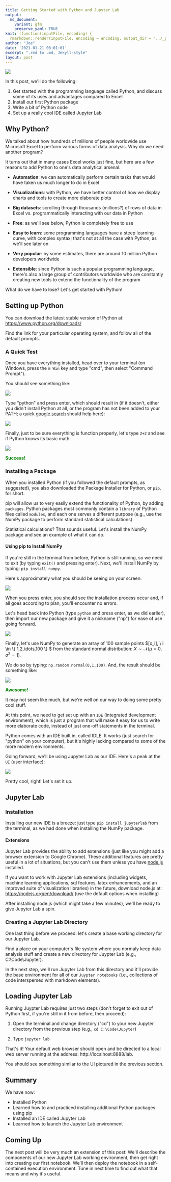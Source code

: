 ```yaml
---
title: Getting Started with Python and Jupyter Lab
output:
  md_document:
    variant: gfm
    preserve_yaml: TRUE
knit: (function(inputFile, encoding) {
  rmarkdown::render(inputFile, encoding = encoding, output_dir = "../_posts") })
author: "Joe"
date: '2021-01-21 06:01:01'
excerpt: ".rmd to .md, Jekyll-style"
layout: post
---
```


![](/images/python-jupyter.png)

In this post, we'll do the following:

1. Get started with the programming language called Python, and discuss some of its uses and advantages compared to Excel
2. Install our first Python package
3. Write a bit of Python code
4. Set up a really cool IDE called Jupyter Lab

## Why Python?

We talked about how hundreds of millions of people worldwide use Microsoft Excel to perform various forms of data analysis. Why do we need another program?

It turns out that in many cases Excel works just fine, but here are a few reasons to add Python to one's data analytical arsenal:

- **Automation**: we can automatically perform certain tasks that would have taken us much longer to do in Excel   

- **Visualizations**: with Python, we have better control of how we display charts and tools to create more elaborate plots

- **Big datasets**: scrolling through thousands (millions?) of rows of data in Excel vs. programmatically interacting with our data in Python

- **Free**: as we'll see below, Python is completely free to use

- **Easy to learn**: some programming languages have a steep learning curve, with complex syntax; that's not at all the case with Python, as we'll see later on  

- **Very popular**: by some estimates, there are around 10 million Python developers worldwide

- **Extensible**: since Python is such a popular programming language, there's also a large group of contributors worldwide who are constantly creating new tools to extend the functionality of the program

What do we have to lose? Let's get started with Python!

## Setting up Python

You can download the latest stable version of Python at: https://www.python.org/downloads/

Find the link for your particular operating system, and follow all of the default prompts.

### A Quick Test

Once you have everything installed, head over to your terminal (on Windows, press the `⊞ Win` key and type "cmd", then select "Command Prompt").

You should see something like:

![](\images\cmd.png)

Type "python" and press enter, which should result in (if it doesn't, either you didn't install Python at all, or the program has not been added to your PATH; a quick <a class = "post" href = "https://www.google.com/search?sxsrf=ALeKk02k37KuZe-GXFmpBlwWNXtuQXMgAQ%3A1611245768430&source=hp&ei=yKgJYPiFF4iL5wL4mKv4Dg&q=adding+python+to+path&oq=adding+python+&gs_lcp=CgZwc3ktYWIQAxgAMgUIABDJAzICCAAyAggAMgIIADICCAAyAggAMgIIADICCAAyAggAMgIIADoICAAQsQMQgwE6CAguELEDEIMBOgsILhCxAxDHARCjAjoFCC4QsQM6EQguELEDEMcBEKMCEMkDEJMCOg4ILhCxAxCDARDHARCjAjoFCAAQsQM6AgguOgsILhCxAxDJAxCTAjoFCC4QkwI6DQguELEDEMcBEKMCEAo6CwgAELEDEIMBEMkDUOANWK0dYOgkaABwAHgAgAFxiAGsCpIBBDExLjOYAQCgAQGqAQdnd3Mtd2l6&sclient=psy-ab">google search</a> should help here):

![](\images\python.png)

Finally, just to be sure everything is function properly, let's type `2+2` and see if Python knows its basic math:

![](\images\2+2.png)

<b><font color = "green">Success!</font></b>

### Installing a Package

When you installed Python (if you followed the default prompts, as suggested), you also downloaded the Package Installer for Python, or `pip`, for short.

pip will allow us to very easily extend the functionality of Python, by adding `packages`. Python packages most commonly contain a `library` of Python files called `modules`, and each one serves a different purpose (e.g., use the NumPy package to perform standard statistical calculations)

Statistical calculations? That sounds useful. Let's install the NumPy package and see an example of what it can do.

#### Using pip to Install NumPy

If you're still in the terminal from before, Python is still running, so we need to exit (by typing `exit()` and pressing enter). Next, we'll install NumPy by typing: `pip install numpy`.

Here's approximately what you should be seeing on your screen:

![](\images\numpy.png)

When you press enter, you should see the installation process occur and, if all goes according to plan, you'll encounter no errors.

Let's head back into Python (type `python` and press enter, as we did earlier), then import our new package and give it a nickname ("np") for ease of use going forward.

![](\images\import.png)

Finally, let's use NumPy to generate an array of $100$ sample points $[x_i], \ i \in \\{ 1,2,\dots,100 \\} $ from the standard normal distribution: $X \sim \mathcal{N}(\mu = 0, \sigma^2 = 1)$.

We do so by typing: `np.random.normal(0,1,100)`. And, the result should be something like:

![](\images\array.png)

<font color = "green"> <b>Awesome!</b> </font> <br>

It may not seem like much, but we're well on our way to doing some pretty cool stuff.

At this point, we need to get set up with an `IDE` (integrated development environment), which is just a program that will make it easy for us to write more elaborate code, instead of just one-off statements in the terminal.

Python comes with an IDE built in, called IDLE. It works (just search for "python" on your computer), but it's highly lacking compared to some of the more modern environments.

Going forward, we'll be using Jupyter Lab as our IDE. Here's a peak at the `UI` (user interface):

![](\images\jupyter-lab.png)

Pretty cool, right! Let's set it up.

## Jupyter Lab

### Installation

Installing our new IDE is a breeze: just type `pip install jupyterlab` from the terminal, as we had done when installing the NumPy package.

#### Extensions

Jupyter Lab provides the ability to add extensions (just like you might add a browser extension to Google Chrome). These additional features are pretty useful in a lot of situations, but you can't use them unless you have <a class = "post" href = "https://nodejs.org/en/about/">node.js</a> installed.

If you want to work with Jupyter Lab extensions (including widgets, machine learning applications, sql features, latex enhancements, and an improved suite of visualization libraries) in the future, download node.js at: <a class = "post" href =  "https://nodejs.org/en/download/">https://nodejs.org/en/download/</a> (use the default options when installing)

After installing node.js (which might take a few minutes), we'll be ready to give Jupyter Lab a spin.

### Creating a Jupyter Lab Directory

One last thing before we proceed: let's create a base working directory for our Jupyter Lab.

Find a place on your computer's file system where you normaly keep data analysis stuff and create a new directory for Juypter Lab (e.g., C:\Code\Jupyter).

In the next step, we'll run Jupyter Lab from this directory and it'll provide the base environment for all of our `Juypter notebooks` (i.e., collections of code interspersed with markdown elements).

## Loading Jupyter Lab

Running Juypter Lab requires just two steps (don't forget to exit out of Python first, if you're still in it from before, then proceed):

1. Open the terminal and change directory ("cd") to your new Jupyter directory from the previous step (e.g., `cd C:\Code\Jupyter`)

2. Type `jupyter lab`

That's it! Your default web browser should open and be directed to a local web server running at the address: http://localhost:8888/lab.

You should see something similar to the UI pictured in the previous section.

## Summary

We have now:

- Installed Python
- Learned how to and practiced installing additional Python packages using pip
- Installed an IDE called Jupyter Lab
- Learned how to launch the Jupyter Lab environment

## Coming Up

The next post will be very much an extension of this post: We'll describe the components of our new Jupyter Lab working environment, then get right into creating our first notebook. We'll then deploy the notebook in a self-contained execution environment. Tune in next time to find out what that means and why it's useful.
